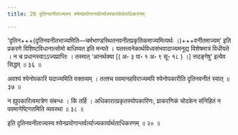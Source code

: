 ```yaml
---
title: 20 दृतिनवनीताज्यस्य श्येनप्रयोगान्तर्वर्त्याज्यकार्यार्थताधिकरणम्

---
```


‘दृतिन+++(दृतिनवनीतभाज्यमिति—चर्मभाण्डस्थितनवनीतप्रकृतिकमाज्यमित्यर्थः ।)+++वनीतमाज्यम्’ इति प्रकरणे विशिष्टविधानात्सोमो बाधिष्यत इति मन्यते । यतस्त्वनेकार्थविध्यसंभवादाज्यमनूद्य विशेषमात्रं विधीयते । न च प्रधानस्याऽऽज्यप्राप्तिः । तस्मात् ‘आनर्थक्या \[( अ॰ ३ पा॰ १ अ॰ ९ सू॰ १८ ) ।\] त्तदङ्गेषु’ इत्येव सिद्धम् ॥ ३६ ॥

अवश्यं श्येनोपकारि यदाज्यमिति वक्तव्यम् । ततश्च पवमानहविराज्यमपि श्येनोपकारीति दृतिनवनीतं स्यात् ॥ ३७ ॥

न ह्युपकारित्वमात्रेण संबन्धः । किं तर्हि । अधिकारात्प्रकृतस्योपकारिणः, प्राकरणिकं चोदकेन संनिहितं न पवमानेष्टिगतमिति व्यवस्था ॥ ३८ ॥

इति दृतिनवनीताज्यस्य श्येनप्रयोगान्तर्वर्त्याज्यकार्यार्थताधिकरणम् ॥ २० ॥
